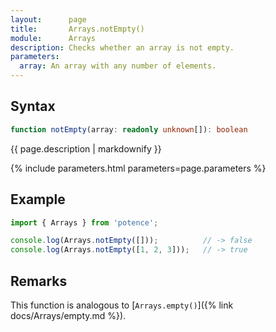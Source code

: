 ```yaml
---
layout:      page
title:       Arrays.notEmpty()
module:      Arrays
description: Checks whether an array is not empty.
parameters:
  array: An array with any number of elements.
---
```

## Syntax

```ts
function notEmpty(array: readonly unknown[]): boolean
```

<p class="description">{{ page.description | markdownify }}</p>
{% include parameters.html parameters=page.parameters %}

## Example

```ts
import { Arrays } from 'potence';

console.log(Arrays.notEmpty([]));          // -> false
console.log(Arrays.notEmpty([1, 2, 3]));   // -> true
```

## Remarks

This function is analogous to
[`Arrays.empty()`]({% link docs/Arrays/empty.md %}).

